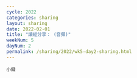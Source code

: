 ```yaml
---
cycle: 2022
categories: sharing
layout: sharing
date: 2022-02-01
title: "讀經分享： (音頻)"
weekNum: 5
dayNum: 2
permalink: /sharing/2022/wk5-day2-sharing.html
---
```


[](https://eccseattle.github.io/media/sharing/2022/wk005/2022-02-01-bin.m4a)

`小錢`

